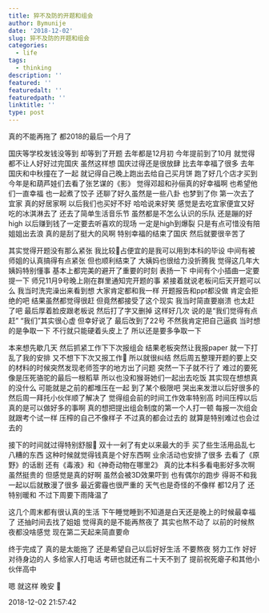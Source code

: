 ```yaml
---
title: 猝不及防的开题和组会
author: Bymunije
date: '2018-12-02'
slug: 猝不及防的开题和组会
categories:
  - life
tags: 
  - thinking
description: ''
featured: ''
featuredalt: ''
featuredpath: ''
linktitle: ''
type: post
---
```

真的不能再拖了 都2018的最后一个月了

国庆等学校发钱没等到  却等到了开题 去年都是12月初 今年提前到了10月 就觉得都不让人好好过完国庆 虽然这样想 国庆过得还是很放肆 比去年幸福了很多 去年国庆和中秋撞在了一起 就记得自己晚上跑出去给自己买月饼 跑了好几个店才买到 今年是和葫芦娃们去看了张艺谋的《影》 觉得邓超和孙俪真的好幸福啊 也希望他们一直幸福 也一起煮了饺子  还聊了好久虽然是一些八卦  也梦到了你 第一次去了宜家 真的好居家啊 以后我们也买好不好  哈哈说来好笑  感觉是去吃宜家便宜又好吃的冰淇淋去了 还去了简单生活音乐节 虽然都是不怎么认识的乐队 还是蹦的好high 以后赚到钱了一定要去听喜欢的现场 一定是high到爆裂 只是有点可惜没有陪姐姐出去浪 真的是刮了挺大的风啊 特别幸福的结束了国庆 然后就要很辛苦了

其实觉得开题没有那么紧张 我比较占便宜的是我可以用到本科的毕设 中间有被师姐的认真搞得有点紧张 但也顺利结束了 大姨妈也很给力没折腾我 觉得这几年大姨妈特别懂事 基本上都完美的避开了重要的时刻 表扬一下 中间有个小插曲一定要提一下  师兄11月9号晚上刚在群里通知完开题的事 紧接着就说老板问后天开题可以么  我当时洗完澡出来看到想 大家肯定都和我一样  开题报告和ppt都没做 肯定会拒绝的吧  结果虽然都觉得很赶 但竟然都接受了这个现实  我当时简直要崩溃 也太赶了吧 最后厚着脸皮跟老板说 然后打了字又删掉  这样好几次 说的是“我们觉得有点赶” “我们”其实很心虚  但幸好说了  最后改到了22号 不然我肯定把自己逼疯 当时想的是争取一下  不行就只能硬着头皮上了 所以还是要多争取一下  

本来想先歇几天  然后抓紧工作下下次报组会  结果老板突然让我报paper 就一下打乱了我的安排 又不想下下次又报工作  所以就很纠结 然后周五整理开题的要上交的材料的时候突然发现老师签字的地方出了问题 突然一下子就不行了 难过的要死 像是压死骆驼的最后一根稻草 所以也没和猴哥她们一起出去吃饭 其实现在想想真的没什么  可能就是之前的都堆压在一起  到了某个极限吧 哭出来发泄以后好很多的 然后周一拜托小伙伴顺了解决了 觉得组会前的时间工作效率特别高  时间压榨以后真的是可以做好多的事啊 真的想把提出组会制度的第一个人打一顿  每报一次组会就跟考个试一样 压榨的自己不像样子  不过真的都会过去的   就算是特别难过也会过去的

接下的时间就过得特别舒服 双十一剁了有史以来最大的手  买了些生活用品乱七八糟的东西 这种时候就觉得钱真是个好东西啊  业余活动也安排了很多 去看了《原野》的话剧  还有《毒液》和《神奇动物在哪里2》 真的比本科多看电影好多次啊  虽然挺贵的  但感觉是真的好啊 虽然会被3D效果吓到  也有偶尔的跑步 得哥不和我一起以后就散漫了很多  最近雾霾也很严重的  天气也是奇怪的不像样 都12月了  还特别暖和  不过下周要下雨降温了

这几个周末都有很认真的生活   下午睡觉睡到不知道是白天还是晚上的时候最幸福了  还抽时间去找了姐姐  觉得真的是不能再熬夜了  其实也熬不动了  以前的时候熬夜都没啥感觉  现在第二天起来简直要命  

终于完成了  真的是太能拖了  还是希望自己以后好好生活  不要熬夜 努力工作  好好对待身边的人  多给家人打电话  考研也就还有二十天不到了  提前祝死瘪子和其他小伙伴高中

嗯   就这样 晚安 

2018-12-02 21:57:42